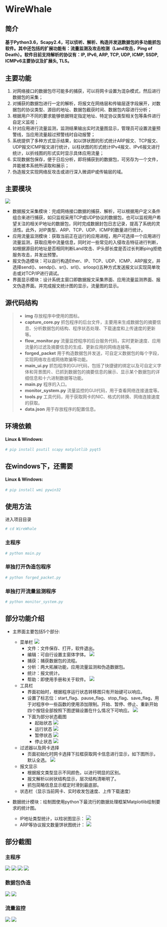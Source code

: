 # WireWhale
## 简介
#### 基于Python3.6，Scapy2.4，可以侦听、解析、构造并发送数据包的多功能抓包软件。其中还包括的扩展功能有：流量监测及攻击检测（Land攻击，Ping of Death）。软件目前支持解析的协议有：IP, IPv6, ARP, TCP, UDP, ICMP, SSDP, ICMPv6主要协议及扩展头, TLS。

## 主要功能
1. 对网络接口的数据包尽可能多的捕获，可以将网卡设置为混杂模式，然后进行数据包的采集；
2. 对捕获的数据包进行一定的解析，将报文在网络层和传输层逐字段展开，对数据包的协议类型、源目的地址、数据包截获时间、数据包内容进行分析；
3. 根据用户不同的要求能够依据特定指定地址、特定协议类型相关包等条件进行自定义监视；
4. 针对应用进行流量监测，监测结果输出实时流量图显示，管理员可设置流量预警线，当应用流量超过预警线时自动报警；
5. 系统提供了多种方式显示结果，如以饼状图的形式统计ARP报文、TCP报文、UDP报文ICMP报文进行统计，以柱状图的形式统计IPv4报文、IPv6报文进行统计，以折线图的形式实时显示具体应用流量；
6. 实现数据包保存，便于日后分析，即将捕获到的数据包，可另存为一个文件，并能被本系统所读取和展示；
7. 伪造报文实现网络反攻击或进行深入微调IP或传输层的域。

## 主要模块
![](./preview/module.png)
* 数据报文采集模块：完成网络接口数据的捕获、解析，可以根据用户定义条件组合来进行捕获，如只监视采用TCP或UDP协议的数据包，也可以监视用户希望关注的相关IP地址的数据包，同时完成数据封包日志记录，提高了系统的灵活性。此外，对IP类型、ARP、TCP、UDP、ICMP的数量进行统计。
* 应用流量监测模块：获取当前正在运行的应用进程，用户可选择一个应用进行流量监测，获取应用中流量信息，同时对一些常见的入侵攻击特征进行判断，如根据源目的地址是否相同判断Land攻击、IP头部长度是否过长判断ping拒绝服务攻击，并发出预警。
* 报文伪造模块：可以自行构造Ether、IP、TCP、UDP、ICMP、ARP报文，并选择send()、sendp()、sr()、srl()、srloop()五种方式发送报文以实现简单攻击或对TCP/IP进行调试。
* 界面显示模块：设计系统主窗口即数据报文采集界面、应用流量监测界面、报文伪造界面。并完成报文统计图的显示，流量图的显示。

## 源代码结构

>	+ **img**
存放程序中使用的图标。
>	+ **capture_core.py**
抓包程序的后台文件，主要用来生成数据包的摘要信息、分析数据包的结构、程序状态处理、下载速度和上传速度的更新等。
>	+ **flow_monitor.py**
流量监控程序的后台服务代码，实时更新速度、应用流量的过滤及摘要信息的生成、更新应用的网络连接等。
>	+ **forged_packet**
用于构造数据包并发送，可自定义数据包的每个字段，实现网络攻击或网络欺骗等功能。
>	+ **main_ui.py**
抓包程序的GUI代码，包括了快捷键的绑定以及可自定义字体和背景图片、已抓到数据包的摘要信息的展示、显示某个数据包的详细信息和十六进制数据等功能。
>	+ **main.py**
程序的入口。
>	+ **monitor_system.py**
流量监控的GUI代码，用于查看网络连接速度等。
>	+ **tools.py**
工具代码，用于获取网卡的NIC、格式的转换、网络连接速度的获取。
>	+ **data.json**
用于存放程序的配置信息。

## 环境依赖
#### Linux & Windows:
```sh
# pip install psutil scapy matplotlib pyqt5
```
## 在windows下，还需要
#### Linux & Windows:
```sh
# pip install wmi pywin32
```
## 使用方法
进入项目目录
```sh
# cd WireWhale 
```
### 主程序
```sh
# python main.py
```
### 单独打开伪造包程序
```sh
# python forged_packet.py
```
### 单独打开流量监测程序
```sh
# python monitor_system.py
```

## 部分功能介绍
+ 主界面主要包括5个部分:
    + 菜单栏
      ![](./preview/menu.png)
        + 文件：文件保存、打开，软件退出。
    	+ 编辑：可自行设置主窗体字体。
    	  ![](./preview/1.png)
    	+ 捕获：捕获数据包的流程。
		+ 分析：两大拓展功能，应用流量监测和伪造数据包。
		+ 统计：报文统计。
		+ 帮助：即使用手册和关于软件。
		  ![](./preview/2.png)
	+ 工具栏
		+ 界面初始时，根据程序运行状态转移图只有开始键可以响应。
		+ 设置了标志位：start_flag、pause_flag、stop_flag、save_flag，用于对程序中一些函数的使用添加限制。开始、暂停、停止、重新开始四个按钮全部按照下图逻辑设置在什么情况下可响应。
		  ![](./preview/3.png)
        + 下面为部分状态截图
            + 起始状态
              ![](./preview/4.png)
            + 运行状态
              ![](./preview/5.png)
            + 暂停状态
              ![](./preview/6.png)
            + 停止状态
              ![](./preview/7.png)
	+ 过滤器以及网卡选择
		+ 页面初始化时网卡选择下拉框获取网卡信息进行显示，如下图所示，默认全选。
		  ![](./preview/8.png)
	+ 报文显示
		+ 根据报文类型显示不同颜色，以进行明显的区别。
		+ 报文解析以树状结构显示，层次结构清晰明了。
		+ 抓包简略信息显示框定时滑到最底部。
	+ 状态栏（显示当前网卡、实时收发包速度、上传下载速度）

+ 数据统计模块：绘制图使用python下最流行的数据处理框架Matplotlib绘制要求的统计图。
	+ IP地址类型统计，以柱状图显示：
	  ![](./preview/9.png)
	+ ARP等协议报文数量饼状图统计：
	  ![](./preview/10.png)

## 部分截图
### 主程序
![](./preview/11.png)
![](./preview/12.png)
![](./preview/13.png)
![](./preview/14.png)

### 数据包伪造
![](./preview/15.png)
![](./preview/16.png)

### 流量监控
![](./preview/17.png)
![](./preview/18.png)